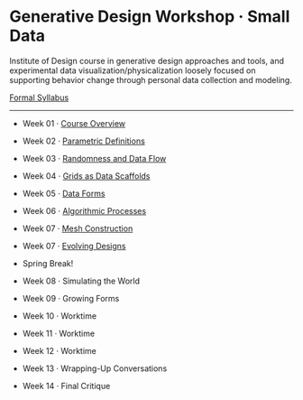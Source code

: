 # Generative Design Workshop · Small Data

Institute of Design course in generative design approaches and tools, and experimental data visualization/physicalization loosely focused on supporting behavior change through personal data collection and modeling.

[Formal Syllabus](generative-design-workshop.pdf)

-----

- Week 01 · [Course Overview](week01/README.md)
- Week 02 · [Parametric Definitions](week02/README.md)
- Week 03 · [Randomness and Data Flow](week03/README.md)
- Week 04 · [Grids as Data Scaffolds](week04/README.md)
- Week 05 · [Data Forms](week05/README.md)
- Week 06 · [Algorithmic Processes](week06/README.md)
- Week 07 · [Mesh Construction](week07a/README.md)
- Week 07 · [Evolving Designs](week07b/README.md)

- Spring Break! 

- Week 08 · Simulating the World
- Week 09 · Growing Forms   
- Week 10 · Worktime
- Week 11 · Worktime
- Week 12 · Worktime
- Week 13 · Wrapping-Up Conversations 
- Week 14 · Final Critique

